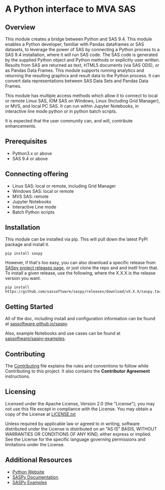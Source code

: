 # A Python interface to MVA SAS

## Overview
This module creates a bridge between Python and SAS 9.4. This module enables a Python developer, familiar with Pandas dataframes or SAS datasets,
to leverage the power of SAS by connecting a Python process to a SAS 9.4 installation, where it will run SAS code. The SAS code is generated by the
supplied Python object and Python methods or explicitly user written. Results from SAS are returned as text, HTML5 documents (via SAS ODS), or as
Pandas Data Frames. This module supports running analytics and returning the resulting graphics and result data to the Python process. It can convert
data representations between SAS Data Sets and Pandas Data Frames. 

This module has multiple access methods which allow it to connect to local or remote Linux SAS, IOM SAS on Windows, Linux (Including Grid Manager),
or MVS, and local PC SAS. It can run within Jupyter Notebooks, in interactive line mode python or in python batch scripts. 

It is expected that the user community can, and will, contribute enhancements. 

## Prerequisites

- Python3.x or above
- SAS 9.4 or above

## Connecting offering

- Linux SAS: local or remote, including Grid Manager
- Windows SAS: local or remote
- MVS SAS: remote
- Jupyter Notebooks
- Interactive Line mode
- Batch Python scripts

## Installation

This module can be installed via pip. This will pull down the latest PyPI package and install it.

    pip install saspy

However, if that's too easy, you can also download a specific release from
[SASpy project releases page](https://github.com/sassoftware/saspy/releases), or just clone
the repo and and instll from that. To install a given release, use the following, 
where the X.X.X is the release version you want.

    pip install https://github.com/sassoftware/saspy/releases/download/vX.X.X/saspy.tar.gz


## Getting Started

All of the doc, including install and configuration information can be found at
[sassoftware.github.io/saspy](https://sassoftware.github.io/saspy/).

Also, example Notebooks and use cases can be found at
[sassoftware/saspy-examples](https://github.com/sassoftware/saspy-examples/).   

## Contributing

The [Contributing](https://github.com/sassoftware/saspy/blob/master/CONTRIBUTING.md) file explains the rules and conventions to follow while
Contributing to this project. It also contains the **Contributor Agreement** instructions.

## Licensing

Licensed under the Apache License, Version 2.0 (the "License"); you may not use this file except in compliance with the License. You may obtain a copy of
the License at [LICENSE.txt](https://github.com/sassoftware/saspy/blob/master/LICENSE) 

Unless required by applicable law or agreed to in writing, software distributed under the License is distributed on an "AS IS" BASIS, WITHOUT WARRANTIES
OR CONDITIONS OF ANY KIND, either express or implied. See the License for the specific language governing permissions and limitations under the License.

## Additional Resources

- [Python Website](http://www.python.org/)
- [SASPy Documentation](https://sassoftware.github.io/saspy/).
- [SASPy Examples](https://github.com/sassoftware/saspy-examples) 
